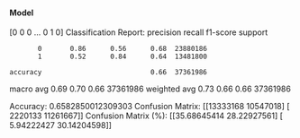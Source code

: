 #### Model
[0 0 0 ... 0 1 0]
Classification Report:
              precision    recall  f1-score   support

           0       0.86      0.56      0.68  23880186
           1       0.52      0.84      0.64  13481800

    accuracy                           0.66  37361986
   macro avg       0.69      0.70      0.66  37361986
weighted avg       0.73      0.66      0.66  37361986

Accuracy: 0.6582850012309303
Confusion Matrix:
[[13333168 10547018]
 [ 2220133 11261667]]
Confusion Matrix (%):
[[35.68645414 28.22927561]
 [ 5.94222427 30.14204598]]
